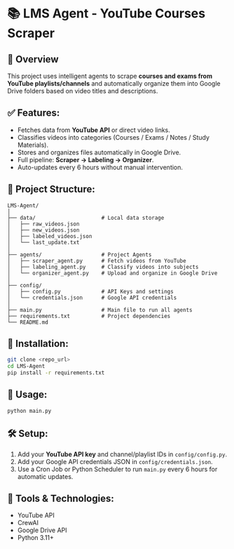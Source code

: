 # 📚 LMS Agent - YouTube Courses Scraper

## 📌 Overview
This project uses intelligent agents to scrape **courses and exams from YouTube playlists/channels** and automatically organize them into Google Drive folders based on video titles and descriptions.

## ✅ Features:
- Fetches data from **YouTube API** or direct video links.
- Classifies videos into categories (Courses / Exams / Notes / Study Materials).
- Stores and organizes files automatically in Google Drive.
- Full pipeline: **Scraper → Labeling → Organizer**.
- Auto-updates every 6 hours without manual intervention.

## 📂 Project Structure:
```
LMS-Agent/
│
├── data/                     # Local data storage
│   ├── raw_videos.json
│   ├── new_videos.json
│   ├── labeled_videos.json
│   └── last_update.txt
│
├── agents/                   # Project Agents
│   ├── scraper_agent.py      # Fetch videos from YouTube
│   ├── labeling_agent.py     # Classify videos into subjects
│   └── organizer_agent.py    # Upload and organize in Google Drive
│
├── config/
│   ├── config.py             # API Keys and settings
│   └── credentials.json      # Google API credentials
│
├── main.py                   # Main file to run all agents
├── requirements.txt          # Project dependencies
└── README.md
```

## 🔧 Installation:
```bash
git clone <repo_url>
cd LMS-Agent
pip install -r requirements.txt
```

## 🚀 Usage:
```bash
python main.py
```

## 🛠️ Setup:
1. Add your **YouTube API key** and channel/playlist IDs in `config/config.py`.
2. Add your Google API credentials JSON in `config/credentials.json`.
3. Use a Cron Job or Python Scheduler to run `main.py` every 6 hours for automatic updates.

## 📌 Tools & Technologies:
* YouTube API
* CrewAI
* Google Drive API
* Python 3.11+